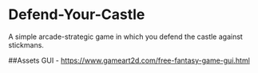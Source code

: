 # Defend-Your-Castle
A simple arcade-strategic game in which you defend the castle against stickmans.

##Assets
GUI - https://www.gameart2d.com/free-fantasy-game-gui.html